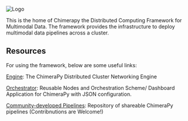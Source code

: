 ![Logo](https://user-images.githubusercontent.com/40870026/204550212-a6e1b7c2-194b-4554-ab42-f5e456c6f402.png)

This is the home of Chimerapy the Distributed Computing Framework for Multimodal Data. The framework provides the infrastructure to deploy multimodal data pipelines across a cluster. 

## Resources

For using the framework, below are some useful links:

[Engine](https://github.com/ChimeraPy/Engine): The ChimeraPy Distributed Cluster Networking Engine

[Orchestrator](https://github.com/ChimeraPy/Orchestrator): Reusable Nodes and Orchestration Scheme/ Dashboard Application for ChimeraPy with JSON configuration.

[Community-developed Pipelines](http://github.com/ChimeraPy/Pipelines): Repository of shareable ChimeraPy pipelines (Contribnutions are Welcome!)

